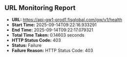 ## URL Monitoring Report

- **URL:** https://api-gw1-prod1.fisglobal.com/gw/v1/health
- **Start Time:** 2025-09-14T09:22:16.933291
- **End Time:** 2025-09-14T09:22:17.079321
- **Total Time Taken:** 0.14603 seconds
- **HTTP Status Code:** 403
- **Status:** Failure
- **Failure Reason:** HTTP Status Code: 403
